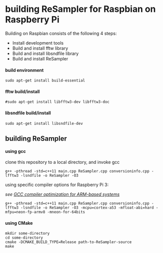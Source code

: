 # building ReSampler for Raspbian on Raspberry Pi

Building on Raspbian consists of the following 4 steps:

- Install development tools
- Build and install fftw library
- Build and install libsndfile library
- Build and install ReSampler

#### build environment
~~~
sudo apt-get install build-essential
~~~

#### fftw build/install

~~~
#sudo apt-get install libfftw3-dev libfftw3-doc
~~~

#### libsndfile build/install

~~~
sudo apt-get install libsndfile-dev
~~~

## building ReSampler

#### using gcc

clone this repository to a local directory, and invoke gcc

~~~
g++ -pthread -std=c++11 main.cpp ReSampler.cpp conversioninfo.cpp -lfftw3 -lsndfile -o ReSampler -O3
~~~

using specific compiler options for Raspberry Pi 3:

*see [GCC compiler optimization for ARM-based systems](https://gist.github.com/fm4dd/c663217935dc17f0fc73c9c81b0aa845)*

~~~
g++ -pthread -std=c++11 main.cpp ReSampler.cpp conversioninfo.cpp -lfftw3 -lsndfile -o ReSampler -O3 -mcpu=cortex-a53 -mfloat-abi=hard -mfpu=neon-fp-armv8 -mneon-for-64bits
~~~

#### using CMake

~~~
mkdir some-directory
cd some-directory
cmake -DCMAKE_BUILD_TYPE=Release path-to-ReSampler-source
make
~~~